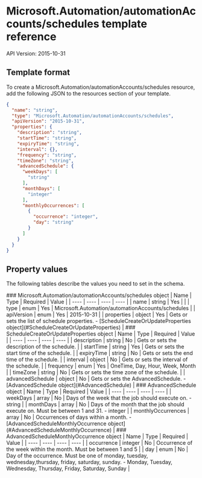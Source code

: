 # Microsoft.Automation/automationAccounts/schedules template reference
API Version: 2015-10-31
## Template format

To create a Microsoft.Automation/automationAccounts/schedules resource, add the following JSON to the resources section of your template.

```json
{
  "name": "string",
  "type": "Microsoft.Automation/automationAccounts/schedules",
  "apiVersion": "2015-10-31",
  "properties": {
    "description": "string",
    "startTime": "string",
    "expiryTime": "string",
    "interval": {},
    "frequency": "string",
    "timeZone": "string",
    "advancedSchedule": {
      "weekDays": [
        "string"
      ],
      "monthDays": [
        "integer"
      ],
      "monthlyOccurrences": [
        {
          "occurrence": "integer",
          "day": "string"
        }
      ]
    }
  }
}
```
## Property values

The following tables describe the values you need to set in the schema.

<a id="Microsoft.Automation/automationAccounts/schedules" />
### Microsoft.Automation/automationAccounts/schedules object
|  Name | Type | Required | Value |
|  ---- | ---- | ---- | ---- |
|  name | string | Yes |  |
|  type | enum | Yes | Microsoft.Automation/automationAccounts/schedules |
|  apiVersion | enum | Yes | 2015-10-31 |
|  properties | object | Yes | Gets or sets the list of schedule properties. - [ScheduleCreateOrUpdateProperties object](#ScheduleCreateOrUpdateProperties) |


<a id="ScheduleCreateOrUpdateProperties" />
### ScheduleCreateOrUpdateProperties object
|  Name | Type | Required | Value |
|  ---- | ---- | ---- | ---- |
|  description | string | No | Gets or sets the description of the schedule. |
|  startTime | string | Yes | Gets or sets the start time of the schedule. |
|  expiryTime | string | No | Gets or sets the end time of the schedule. |
|  interval | object | No | Gets or sets the interval of the schedule. |
|  frequency | enum | Yes | OneTime, Day, Hour, Week, Month |
|  timeZone | string | No | Gets or sets the time zone of the schedule. |
|  advancedSchedule | object | No | Gets or sets the AdvancedSchedule. - [AdvancedSchedule object](#AdvancedSchedule) |


<a id="AdvancedSchedule" />
### AdvancedSchedule object
|  Name | Type | Required | Value |
|  ---- | ---- | ---- | ---- |
|  weekDays | array | No | Days of the week that the job should execute on. - string |
|  monthDays | array | No | Days of the month that the job should execute on. Must be between 1 and 31. - integer |
|  monthlyOccurrences | array | No | Occurrences of days within a month. - [AdvancedScheduleMonthlyOccurrence object](#AdvancedScheduleMonthlyOccurrence) |


<a id="AdvancedScheduleMonthlyOccurrence" />
### AdvancedScheduleMonthlyOccurrence object
|  Name | Type | Required | Value |
|  ---- | ---- | ---- | ---- |
|  occurrence | integer | No | Occurrence of the week within the month. Must be between 1 and 5 |
|  day | enum | No | Day of the occurrence. Must be one of monday, tuesday, wednesday,thursday, friday, saturday, sunday. - Monday, Tuesday, Wednesday, Thursday, Friday, Saturday, Sunday |

